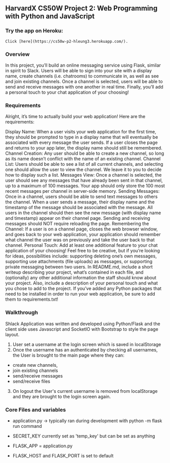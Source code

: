 ## HarvardX CS50W Project 2: Web Programming with Python and JavaScript

### Try the app on Heroku:
    Click [here](https://cs50w-p2-hleung3.herokuapp.com/).
### Overview

In this project, you’ll build an online messaging service using Flask, similar in spirit to Slack. Users will be able to sign into your site with a display name, create channels (i.e. chatrooms) to communicate in, as well as see and join existing channels. Once a channel is selected, users will be able to send and receive messages with one another in real time. Finally, you’ll add a personal touch to your chat application of your choosing!

### Requirements
Alright, it’s time to actually build your web application! Here are the requirements:

Display Name: When a user visits your web application for the first time, they should be prompted to type in a display name that will eventually be associated with every message the user sends. If a user closes the page and returns to your app later, the display name should still be remembered.
Channel Creation: Any user should be able to create a new channel, so long as its name doesn’t conflict with the name of an existing channel.
Channel List: Users should be able to see a list of all current channels, and selecting one should allow the user to view the channel. We leave it to you to decide how to display such a list.
Messages View: Once a channel is selected, the user should see any messages that have already been sent in that channel, up to a maximum of 100 messages. Your app should only store the 100 most recent messages per channel in server-side memory.
Sending Messages: Once in a channel, users should be able to send text messages to others the channel. When a user sends a message, their display name and the timestamp of the message should be associated with the message. All users in the channel should then see the new message (with display name and timestamp) appear on their channel page. Sending and receiving messages should NOT require reloading the page.
Remembering the Channel: If a user is on a channel page, closes the web browser window, and goes back to your web application, your application should remember what channel the user was on previously and take the user back to that channel.
Personal Touch: Add at least one additional feature to your chat application of your choosing! Feel free to be creative, but if you’re looking for ideas, possibilities include: supporting deleting one’s own messages, supporting use attachments (file uploads) as messages, or supporting private messaging between two users.
In README.md, include a short writeup describing your project, what’s contained in each file, and (optionally) any other additional information the staff should know about your project. Also, include a description of your personal touch and what you chose to add to the project.
If you’ve added any Python packages that need to be installed in order to run your web application, be sure to add them to requirements.txt!


### Walkthrough
Shlack Application was written and developed using Python/Flask and the client side uses Javascript and SocketIO with Bootstrap to style the page layout.  
1. User set a username at the login screen which is saved in localStorage
2. Once the username has an authenticated by checking all usernames, the User is brought to the main page where they can:
  - create new channels,
  - join existing channels
  - send/receive messages
  - send/receive files
3. On logout the User's current username is removed from localStorage and they are brought to the login screen again.
### Core Files and variables
- application.py -> typically ran during development with python -m flask run command

- SECRET_KEY currently set as 'temp_key' but can be set as anything
- FLASK_APP = application.py
- FLASK_HOST  and FLASK_PORT is set to default
